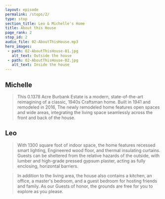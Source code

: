 ```yaml
---
layout: episode
permalink: /stops/2/
type: stop
section_title: Leo & Michelle's Home
title: About this House
page_rank: 2
stop_id: 2
audio_file: 02-AboutThisHouse.mp3
hero_images:
 - path: 02-AboutThisHouse-01.jpg
   alt_text: Outside the house
 - path: 02-AboutThisHouse-02.jpg
   alt_text: Inside the house
---
```


## Michelle
> This 0.1378 Acre Burbank Estate is a modern, state-of-the-art reimagining of a
classic, 1940s Craftsman home. Built in 1941 and remodeled in 2016, The newly remodeled
home features open spaces and wide areas, integrating the living space seamlessly across
the front and back of the house.

## Leo
> With 1300 square foot of indoor space, the home features recessed smart lighting, Engineered wood floor, and thermal insulating curtains. Guests can be sheltered from the
relative hazards of the outside, with lumber and high-grade pressed gypsum plaster,
acting as fully enclosing, horizontal barriers.

>In addition to the living area, the house also contains a kitchen, an office, a
master's bedroom, and a guest bedroom for hosting friends and family. As our
Guests of honor, the grounds are free for you to explore as you please.

